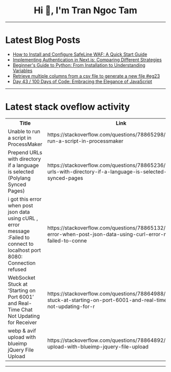 <h1 align="center">Hi 👋, I'm Tran Ngoc Tam</h1>

---

# Latest Blog Posts 
<!-- BLOG-POST-LIST:START -->
- [How to Install and Configure SafeLine WAF: A Quick Start Guide](https://dev.to/lulu_liu_c90f973e2f954d7f/how-to-install-and-configure-safeline-waf-a-quick-start-guide-k5h)
- [Implementing Authentication in Next.js: Comparing Different Strategies](https://dev.to/a_shokn/implementing-authentication-in-nextjs-comparing-different-strategies-4phm)
- [Beginner&#39;s Guide to Python: From Installation to Understanding Variables](https://dev.to/jobreadyprogrammer/beginners-guide-to-python-from-installation-to-understanding-variables-99a)
- [Retrieve multiple columns from a csv file to generate a new file #eg23](https://dev.to/esproc_spl/retrieve-multiple-columns-from-a-csv-file-to-generate-a-new-file-eg23-10di)
- [Day 43 / 100 Days of Code: Embracing the Elegance of JavaScript](https://dev.to/jacobsternx/day-43-100-days-of-code-embracing-the-elegance-of-javascript-dmm)
<!-- BLOG-POST-LIST:END -->

---

# Latest stack oveflow activity
<table>
  <tr><th>Title</th><th>Link</th></tr>
  <!-- STACKOVERFLOW:START --><tr><td>Unable to run a script in ProcessMaker</td><td>https://stackoverflow.com/questions/78865298/unable-to-run-a-script-in-processmaker</td></tr><tr><td>Prepend URLs with directory if a language is selected &lpar;Polylang Synced Pages&rpar;</td><td>https://stackoverflow.com/questions/78865236/prepend-urls-with-directory-if-a-language-is-selected-polylang-synced-pages</td></tr><tr><td>i got this error when post json data using cURL , error message :Failed to connect to localhost port 8080: Connection refused</td><td>https://stackoverflow.com/questions/78865132/i-got-this-error-when-post-json-data-using-curl-error-message-failed-to-conne</td></tr><tr><td>WebSocket Stuck at ‘Starting on Port 6001’ and Real-Time Chat Not Updating for Receiver</td><td>https://stackoverflow.com/questions/78864988/websocket-stuck-at-starting-on-port-6001-and-real-time-chat-not-updating-for-r</td></tr><tr><td>webp &amp; avif upload with blueimp jQuery File Upload</td><td>https://stackoverflow.com/questions/78864892/webp-avif-upload-with-blueimp-jquery-file-upload</td></tr><!-- STACKOVERFLOW:END -->
</table>

---


